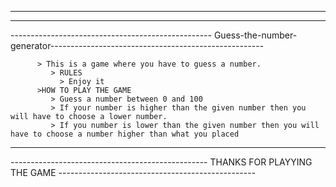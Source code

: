  ----------------------------------------------------------------------------------------------------------------------------------
 ----------------------------------------------------------------------------------------------------------------------------------
 -------------------------------------------------- Guess-the-number-generator-----------------------------------------------------
 
          > This is a game where you have to guess a number.
             > RULES
               > Enjoy it
          >HOW TO PLAY THE GAME
             > Guess a number between 0 and 100
             > If your number is higher than the given number then you will have to choose a lower number.
             > If you number is lower than the given number then you will have to choose a number higher than what you placed
             
  ---------------------------------------------------------------------------------------------------------------------------------
  ------------------------------------------------- THANKS FOR PLAYYING THE GAME  -------------------------------------------------
  

